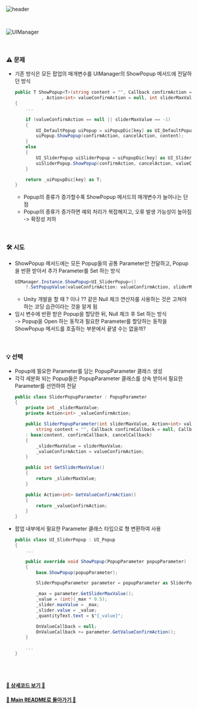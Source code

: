 ![header](https://capsule-render.vercel.app/api?type=cylinder&color=ffd3d3&height=150&section=header&text=Popup%20with%20UIManager&fontSize=60&fontColor=ECFBFF&animation=fadeIn)

<br>

![UIManager](https://github.com/TodangTodang/TodangTodangPublic/assets/62470991/8d075435-eee0-40c3-a1d2-43f4c9472c87)

<br>

### ⚠️ 문제
- 기존 방식은 모든 팝업의 매개변수를 UIManager의 ShowPopup 메서드에 전달하던 방식
  ```cs
  public T ShowPopup<T>(string content = "", Callback confirmAction = null, Callback cancelAction = null
            , Action<int> valueConfirmAction = null, int sliderMaxValue = -1) where T : UI_Popup
  {
      ...

      if (valueConfirmAction == null || sliderMaxValue == -1)
      {
          UI_DefaultPopup uiPopup = uiPopupDic[key] as UI_DefaultPopup;
          uiPopup.ShowPopup(confirmAction, cancelAction, content);
      }
      else
      {
          UI_SliderPopup uiSliderPopup = uiPopupDic[key] as UI_SliderPopup;
          uiSliderPopup.ShowPopup(confirmAction, cancelAction, valueConfirmAction, sliderMaxValue, content);
      }

      return _uiPopupDic[key] as T;
  }
  ```
  - Popup의 종류가 증가할수록 ShowPopup 메서드의 매개변수가 늘어나는 단점
  - Popup의 종류가 증가하면 예외 처리가 복잡해지고, 오류 발생 가능성이 높아짐<br>
    -> 확장성 저하
    
<br>

### 🛠️ 시도
- ShowPopup 메서드에는 모든 Popup들의 공통 Parameter만 전달하고, Popup을 반환 받아서 추가 Parameter를 Set 하는 방식
  ```cs
  UIManager.Instance.ShowPopup<UI_SliderPopup>()
      ?.SetPopupValue(valueConfirmAction: valueConfirmAction, sliderMaxValue: quantity);
  ```
  - Unity 개발을 할 때 ? 이나 ?? 같은 Null 체크 연산자를 사용하는 것은 고쳐야 하는 코딩 습관이라는 것을 알게 됨
- 임시 변수에 반환 받은 Popup을 할당한 뒤, Null 체크 후 Set 하는 방식<br>
  -> Popup을 Open 하는 동작과 필요한 Parameter를 할당하는 동작을 ShowPopup 메서드를 호출하는 부분에서 끝낼 수는 없을까?

<br>

### 💡 선택
- Popup에 필요한 Parameter를 담는 PopupParameter 클래스 생성
- 각각 세분화 되는 Popup들은 PopupParameter 클래스를 상속 받아서 필요한 Parameter를 선언하여 전달
  ```cs
  public class SliderPopupParameter : PopupParameter
  {
      private int _sliderMaxValue;
      private Action<int> _valueConfirmAction; 
  
      public SliderPopupParameter(int sliderMaxValue, Action<int> valueConfirmAction, 
          string content = "", Callback confirmCallback = null, Callback cancelCallback = null)
      : base(content, confirmCallback, cancelCallback)
      {
          _sliderMaxValue = sliderMaxValue;
          _valueConfirmAction = valueConfirmAction;
      }
  
      public int GetSliderMaxValue()
      {
          return _sliderMaxValue;
      }
  
      public Action<int> GetValueConfirmAction()
      {
          return _valueConfirmAction;
      }
  }
  ```
- 팝업 내부에서 필요한 Parameter 클래스 타입으로 형 변환하여 사용
  ```cs
  public class UI_SliderPopup : UI_Popup
  {
      ...
  
      public override void ShowPopup(PopupParameter popupParameter)
      {
          base.ShowPopup(popupParameter);
  
          SliderPopupParameter parameter = popupParameter as SliderPopupParameter;
  
          _max = parameter.GetSliderMaxValue();
          _value = (int)(_max * 0.5);
          _slider.maxValue = _max;
          _slider.value = _value;
          _quantityText.text = $"{_value}";
  
          OnValueCallback = null;
          OnValueCallback += parameter.GetValueConfirmAction();
      }

      ...
  }
  ```

<br><br>


#### [🐰 상세코드 보기 🐰](https://github.com/j-miiin/TodangTodangCodes/tree/main/UIManager%EB%A5%BC%20%ED%86%B5%ED%95%9C%20UI%20%EA%B4%80%EB%A6%AC)

#### [🌙 Main README로 돌아가기 🌙](/README.md)
